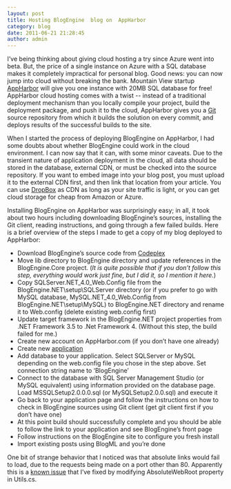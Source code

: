 ```yaml
---
layout: post
title: Hosting BlogEngine  blog on  AppHarbor
category: blog
date: 2011-06-21 21:28:45
author: admin
---
```


I’ve being thinking about giving cloud hosting a try since Azure went into beta. But, the price of a single instance on Azure with
a SQL database makes it completely impractical for personal blog. Good news: you can now jump into cloud without breaking the bank.
Mountain View startup <a href="http://appharbor.com">AppHarbor</a> will give you one instance with 20MB SQL database for free!
AppHarbor cloud hosting comes with a twist -- instead of a traditional deployment mechanism than you locally compile your project,
build the deployment package, and push it to the cloud, AppHarbor gives you a <a href="http://git-scm.com/">Git</a> source repository
from which it builds the solution on every commit, and deploys results of the successful builds to the site.

When I started the process of deploying BlogEngine on AppHarbor, I had some doubts about whether BlogEngine could work in the cloud
environment. I can now say that it can, with some minor caveats. Due to the transient nature of application deployment in the cloud,
all data should be stored in the database, external CDN, or must be checked into the source repository. If you want to embed image
into your blog post, you must upload it to the external CDN first, and then link that location from your article. You can use
<a href="http://www.dropbox.com/">DropBox</a> as CDN as long as your site traffic is light, or you can get cloud storage for cheap
from Amazon or Azure.

Installing BlogEngine on AppHarbor was surprisingly easy; in all, it took about two hours including downloading BlogEngine’s sources,
installing the Git client, reading instructions, and going through a few failed builds. Here is a brief overview of the steps I made
to get a copy of my blog deployed to AppHarbor:

* Download BlogEngine’s source code from <a href="http://blogengine.codeplex.com/releases">Codeplex</a>
* Move lib directory to BlogEngine directory and update references in the BlogEngine.Core project. (*It is quite possible that if you
  don’t follow this step, everything would work just fine, but I did it, so I mention it here.*)
* Copy SQLServer.NET_4.0\_Web.Config file from the BlogEngine.NET\setup\SQLServer directory (or if you prefer to go with MySQL database,
  MySQL.NET_4.0\_Web.Config from BlogEngine.NET\setup\MySQL) to BlogEngine.NET directory and rename it to Web.config (delete existing
  web.config first)
* Update target framework in the BlogEngine.NET project properties from .NET Framework 3.5 to .Net Framework 4. (Without this step,
  the build failed for me.)
* Create new account on AppHarbor.com (if you don’t have one already)
* Create new <a href="https://appharbor.com/application">application</a>
* Add database to your application. Select SQLServer or MySQL depending on the web.config file you chose in the step above. Set
  connection string name to ‘BlogEngine’
* Connect to the database with SQL Server Management Studio (or MySQL equivalent) using information provided on the database page.
  Load MSSQLSetup2.0.0.0.sql (or MySQLSetup2.0.0.sql) and execute it
* Go back to your application page and follow the instructions on how to check in BlogEngine sources using Git client (get git client
  first if you don’t have one)
* At this point build should successfully complete and you should be able to follow the link to your application and see BlogEngine’s
  front page
* Follow instructions on the BlogEngine site to configure you fresh install
* Import existing posts using BlogML and you’re done

One bit of strange behavior that I noticed was that absolute links would fail to load, due to the requests being made on a port other
than 80. Apparently this is a <a href="http://support.appharbor.com/kb/getting-started/workaround-for-generating-absolute-urls-without-port-numbe">
known issue</a> that I’ve fixed by modifying AbsoluteWebRoot property in Utils.cs.